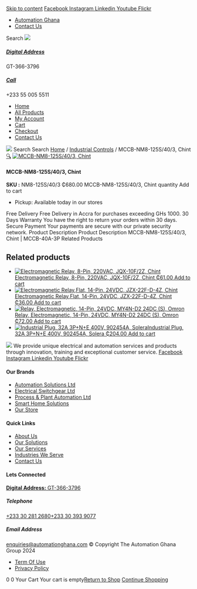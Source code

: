 [Skip to content](https://store.automationghana.com/product/mccb-nm8-125s-40-3-chint/#content)
[ Facebook ](https://www.facebook.com/automationgh/) [ Instagram ](https://www.instagram.com/automationgh/) [ Linkedin ](https://www.linkedin.com/company/the-automation-ghana-limited/) [ Youtube ](https://www.youtube.com/channel/UCurrRDUSm5oIW39VXjn1u0w) [ Flickr ](https://www.flickr.com/photos/181794037@N07/)
  * [ Automation Ghana ](https://automationghana.com)
  * [ Contact Us ](https://store.automationghana.com/contact/)


Search
[ ![](https://store.automationghana.com/wp-content/uploads/2024/04/Website-TAGG-Logo-BLUE.png) ](https://store.automationghana.com/)
[ ](https://maps.app.goo.gl/m4xeaagWCNbLk4jM6)
#####  [ Digital Address ](https://maps.app.goo.gl/m4xeaagWCNbLk4jM6)
GT-366-3796 
[ ](tel:+233550055511)
#####  [ Call ](tel:+233550055511)
+233 55 005 5511 
  * [Home](https://store.automationghana.com/)
  * [All Products](https://store.automationghana.com/shop/)
  * [My Account](https://store.automationghana.com/my-account/)
  * [Cart](https://store.automationghana.com/cart/)
  * [Checkout](https://store.automationghana.com/checkout/)
  * [Contact Us](https://store.automationghana.com/contact/)


[![](https://store.automationghana.com/wp-content/uploads/2024/04/AutomationGhana_logo_white.png)](https://store.automationghana.com)
Search
Search
[Home](https://store.automationghana.com) / [Industrial Controls](https://store.automationghana.com/product-category/industrial-controls/) / MCCB-NM8-125S/40/3, Chint
[🔍](https://store.automationghana.com/product/mccb-nm8-125s-40-3-chint/)
[![MCCB-NM8-125S/40/3, Chint](https://store.automationghana.com/wp-content/uploads/2020/04/NM8S-125S-125-3P-1.jpg)](https://store.automationghana.com/wp-content/uploads/2020/04/NM8S-125S-125-3P-1.jpg)
####  MCCB-NM8-125S/40/3, Chint 
**SKU :** NM8-125S/40/3 
₵680.00
MCCB-NM8-125S/40/3, Chint quantity
Add to cart
  * Pickup: Available today in our stores


Free Delivery 
Free Delivery in Accra for purchases exceeding GHs 1000. 
30 Days Warranty 
You have the right to return your orders within 30 days. 
Secure Payment 
Your payments are secure with our private security network. 
Product Description
Product Description
MCCB-NM8-125S/40/3, Chint | MCCB-40A-3P
Related Products 
## Related products
  * [![Electromagnetic Relay, 8-Pin, 220VAC, JQX-10F/2Z, Chint](https://store.automationghana.com/wp-content/uploads/2020/04/11-Pin-Relay-JQX-10F_3Z-220VAC-Chint-2-300x300.jpg)Electromagnetic Relay, 8-Pin, 220VAC, JQX-10F/2Z, Chint ₵61.00 ](https://store.automationghana.com/product/8-pin-relay-jqx-10f-2z-220vac-chint/)
[Add to cart](https://store.automationghana.com/product/mccb-nm8-125s-40-3-chint/?add-to-cart=1603)
  * [![Electromagnetic Relay,Flat, 14-Pin, 24VDC, JZX-22F-D-4Z, Chint](https://store.automationghana.com/wp-content/uploads/2020/04/11-Pin-Relay-JQX-10F_3Z-220VAC-Chint-2-300x300.jpg)Electromagnetic Relay,Flat, 14-Pin, 24VDC, JZX-22F-D-4Z, Chint ₵36.00 ](https://store.automationghana.com/product/14-pin-relay-jzx-22f-d-4z-24vdc-chint/)
[Add to cart](https://store.automationghana.com/product/mccb-nm8-125s-40-3-chint/?add-to-cart=1597)
  * [![Relay, Electromagnetic, 14-Pin, 24VDC, MY4N-D2 24DC \(S\), Omron](https://store.automationghana.com/wp-content/uploads/2020/04/14-Pin-Relay-MY4N-D2-24DC-S-Omron.jpg)Relay, Electromagnetic, 14-Pin, 24VDC, MY4N-D2 24DC (S), Omron ₵72.00 ](https://store.automationghana.com/product/14-pin-relay-my4n-d2-24dc-s-omron/)
[Add to cart](https://store.automationghana.com/product/mccb-nm8-125s-40-3-chint/?add-to-cart=1601)
  * [![Industrial Plug, 32A 3P+N+E 400V, 902454A, Solera](https://store.automationghana.com/wp-content/uploads/2020/04/902454A.png)Industrial Plug, 32A 3P+N+E 400V, 902454A, Solera ₵204.00 ](https://store.automationghana.com/product/industrial-plug-902454a-solera/)
[Add to cart](https://store.automationghana.com/product/mccb-nm8-125s-40-3-chint/?add-to-cart=1512)


![](https://store.automationghana.com/wp-content/uploads/2024/04/AutomationGhana_logo_white.png)
We provide unique electrical and automation services and products through innovation, training and exceptional customer service.
[ Facebook ](https://www.facebook.com/automationgh/) [ Instagram ](https://www.instagram.com/automationgh/) [ Linkedin ](https://www.linkedin.com/company/the-automation-ghana-limited/) [ Youtube ](https://www.youtube.com/channel/UCurrRDUSm5oIW39VXjn1u0w) [ Flickr ](https://www.flickr.com/photos/181794037@N07/)
#### Our Brands
  * [ Automation Solutions Ltd ](https://store.automationghana.com/product/mccb-nm8-125s-40-3-chint/)
  * [ Electrical Switchgear Ltd ](https://store.automationghana.com/product/mccb-nm8-125s-40-3-chint/)
  * [ Process & Plant Automation Ltd ](https://store.automationghana.com/product/mccb-nm8-125s-40-3-chint/)
  * [ Smart Home Solutions ](https://store.automationghana.com/product/mccb-nm8-125s-40-3-chint/)
  * [ Our Store ](https://store.automationghana.com/product/mccb-nm8-125s-40-3-chint/)


#### Quick Links
  * [ About Us ](https://store.automationghana.com/product/mccb-nm8-125s-40-3-chint/)
  * [ Our Solutions ](https://store.automationghana.com/product/mccb-nm8-125s-40-3-chint/)
  * [ Our Services ](https://store.automationghana.com/product/mccb-nm8-125s-40-3-chint/)
  * [ Industries We Serve ](https://store.automationghana.com/product/mccb-nm8-125s-40-3-chint/)
  * [ Contact Us ](https://store.automationghana.com/product/mccb-nm8-125s-40-3-chint/)


#### Lets Connected
[**Digital Address:** GT-366-3796](https://maps.app.goo.gl/m4xeaagWCNbLk4jM6)
#####  Telephone 
[ +233 30 281 2680](tel:+233302812680)[+233 30 393 9077](https://store.automationghana.com/product/mccb-nm8-125s-40-3-chint/+233303939077)
#####  Email Address 
enquiries@automationghana.com 
© Copyright The Automation Ghana Group 2024
  * [ Term Of Use ](https://store.automationghana.com/product/mccb-nm8-125s-40-3-chint/)
  * [ Privacy Policy ](https://store.automationghana.com/product/mccb-nm8-125s-40-3-chint/)


0
0
Your Cart
Your cart is empty[Return to Shop](https://store.automationghana.com/shop/)
[Continue Shopping](https://store.automationghana.com/product/mccb-nm8-125s-40-3-chint/)
